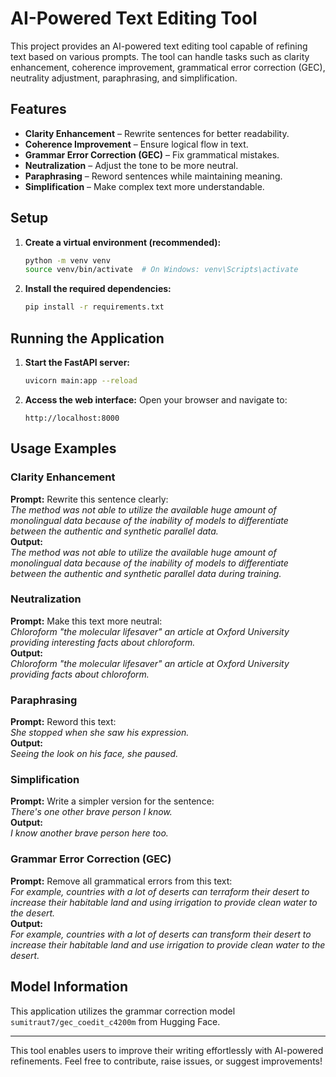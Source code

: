 # AI-Powered Text Editing Tool

This project provides an AI-powered text editing tool capable of refining text based on various prompts. The tool can handle tasks such as clarity enhancement, coherence improvement, grammatical error correction (GEC), neutrality adjustment, paraphrasing, and simplification.

## Features
- **Clarity Enhancement** – Rewrite sentences for better readability.
- **Coherence Improvement** – Ensure logical flow in text.
- **Grammar Error Correction (GEC)** – Fix grammatical mistakes.
- **Neutralization** – Adjust the tone to be more neutral.
- **Paraphrasing** – Reword sentences while maintaining meaning.
- **Simplification** – Make complex text more understandable.

## Setup

1. **Create a virtual environment (recommended):**
   ```bash
   python -m venv venv
   source venv/bin/activate  # On Windows: venv\Scripts\activate
   ```

2. **Install the required dependencies:**
   ```bash
   pip install -r requirements.txt
   ```

## Running the Application

1. **Start the FastAPI server:**
   ```bash
   uvicorn main:app --reload
   ```
2. **Access the web interface:**
   Open your browser and navigate to:
   ```
   http://localhost:8000
   ```

## Usage Examples

### Clarity Enhancement
**Prompt:** Rewrite this sentence clearly:  
*The method was not able to utilize the available huge amount of monolingual data because of the inability of models to differentiate between the authentic and synthetic parallel data.*  
**Output:**  
*The method was not able to utilize the available huge amount of monolingual data because of the inability of models to differentiate between the authentic and synthetic parallel data during training.*  

### Neutralization
**Prompt:** Make this text more neutral:  
*Chloroform "the molecular lifesaver" an article at Oxford University providing interesting facts about chloroform.*  
**Output:**  
*Chloroform "the molecular lifesaver" an article at Oxford University providing facts about chloroform.*  

### Paraphrasing
**Prompt:** Reword this text:  
*She stopped when she saw his expression.*  
**Output:**  
*Seeing the look on his face, she paused.*  

### Simplification
**Prompt:** Write a simpler version for the sentence:  
*There's one other brave person I know.*  
**Output:**  
*I know another brave person here too.*  

### Grammar Error Correction (GEC)
**Prompt:** Remove all grammatical errors from this text:  
*For example, countries with a lot of deserts can terraform their desert to increase their habitable land and using irrigation to provide clean water to the desert.*  
**Output:**  
*For example, countries with a lot of deserts can transform their desert to increase their habitable land and use irrigation to provide clean water to the desert.*  

## Model Information
This application utilizes the grammar correction model `sumitraut7/gec_coedit_c4200m` from Hugging Face.

---

This tool enables users to improve their writing effortlessly with AI-powered refinements. Feel free to contribute, raise issues, or suggest improvements!

